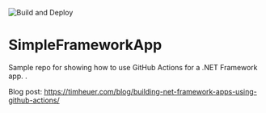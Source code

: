 ![Build and Deploy](https://github.com/timheuer/SimpleFrameworkApp/workflows/Build%20and%20Deploy/badge.svg?branch=master)

# SimpleFrameworkApp
Sample repo for showing how to use GitHub Actions for a .NET Framework app.
.

Blog post: https://timheuer.com/blog/building-net-framework-apps-using-github-actions/
